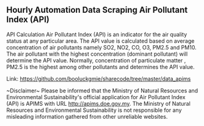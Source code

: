 ## Hourly Automation Data Scraping Air Pollutant Index (API) 

API Calculation 
Air Pollutant Index (API) is an indicator for the air quality status at any particular area. The API value is calculated based on average concentration of air pollutants namely SO2, NO2, CO, O3, PM2.5 and PM10. The air pollutant with the highest concentration (dominant pollutant) will determine the API value. Normally, concentration of particulate matter , PM2.5 is the highest among other pollutants and determines the API value.

Link: https://github.com/booluckgmie/sharecode/tree/master/data_apims


~Disclaimer~
Please be informed that the  Ministry of Natural Resources and Environmental Sustainability's official application for Air Pollutant Index (API) is APIMS with URL http://apims.doe.gov.my. The Ministry of Natural Resources and Environmental Sustainability is not responsible for any misleading information gathered from other unreliable websites.</p>
